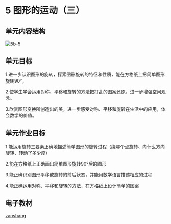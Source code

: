 # 5 图形的运动（三）

## 单元内容结构

![5b-5](https://r2.edui123.com/2023/04/5b-5.png)

## 单元目标

1.进一步认识图形的旋转，探索图形旋转的特征和性质，能在方格纸上把简单图形旋转90°。

2.使学生学会运用对称、平移和旋转的方法把打乱的图案还原，进一步增强空间观念。

3.欣赏图形变换所创造出的美，进一步感受对称、平移和旋转在生活中的应用，体会数学的价值。

## 单元作业目标

1.能运用旋转三要素正确地描述简单图形的旋转过程（绕哪个点旋转、向什么方向旋转、转动了多少度）

2.能在方格纸上正确画出简单图形旋转90°后的图形

3.能正确识别图形平移或旋转的前后状态，并能用数学语言描述相应的过程

4.能正确运用对称、平移和旋转的方法，在方格纸上设计简单的图案

## 电子教材

<Epep grade="xxsx5b" :pep="1221001502141" :pages="83" :paged="88" ></Epep>

[zanshang](../res/zanshang.md ':include')